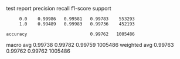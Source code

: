 test report
              precision    recall  f1-score   support

         0.0    0.99986   0.99581   0.99783    553293
         1.0    0.99489   0.99983   0.99736    452193

    accuracy                        0.99762   1005486
   macro avg    0.99738   0.99782   0.99759   1005486
weighted avg    0.99763   0.99762   0.99762   1005486

